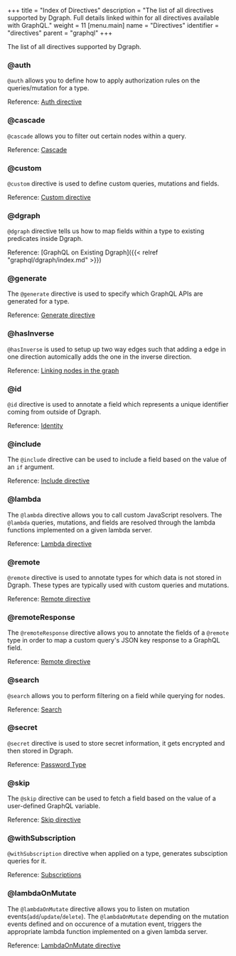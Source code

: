 +++
title = "Index of Directives"
description = "The list of all directives supported by Dgraph. Full details linked within for all directives available with GraphQL."
weight = 11
[menu.main]
  name = "Directives"
  identifier = "directives"
  parent = "graphql"
+++

The list of all directives supported by Dgraph.

### @auth

`@auth` allows you to define how to apply authorization rules on the queries/mutation for a type.

Reference: [Auth directive](/graphql/authorization/directive)

### @cascade

`@cascade` allows you to filter out certain nodes within a query.

Reference: [Cascade](/graphql/queries/cascade)

### @custom

`@custom` directive is used to define custom queries, mutations and fields.

Reference: [Custom directive](/graphql/custom/directive)

### @dgraph

`@dgraph` directive tells us how to map fields within a type to existing predicates inside Dgraph.

Reference: [GraphQL on Existing Dgraph]({{< relref "graphql/dgraph/index.md" >}})

### @generate

The `@generate` directive is used to specify which GraphQL APIs are generated for a type.

Reference: [Generate directive](/graphql/schema/generate)

### @hasInverse

`@hasInverse` is used to setup up two way edges such that adding a edge in
one direction automically adds the one in the inverse direction.

Reference: [Linking nodes in the graph](/graphql/schema/graph-links)

### @id

`@id` directive is used to annotate a field which represents a unique identifier coming from outside
 of Dgraph.

Reference: [Identity](/graphql/schema/ids)

### @include

The `@include` directive can be used to include a field based on the value of an `if` argument.

Reference: [Include directive](/graphql/queries/skip-include)

### @lambda

The `@lambda` directive allows you to call custom JavaScript resolvers. The `@lambda` queries, mutations, and fields are resolved through the lambda functions implemented on a given lambda server.

Reference: [Lambda directive](/graphql/lambda/overview)

### @remote

`@remote` directive is used to annotate types for which data is not stored in Dgraph. These types
are typically used with custom queries and mutations.

Reference: [Remote directive](/graphql/custom/directive/#remote-types)

### @remoteResponse

The `@remoteResponse` directive allows you to annotate the fields of a `@remote` type in order to map a custom query's JSON key response to a GraphQL field.

Reference: [Remote directive](/graphql/custom/directive/#remote-response)

### @search

`@search` allows you to perform filtering on a field while querying for nodes.

Reference: [Search](/graphql/schema/search)

### @secret

`@secret` directive is used to store secret information, it gets encrypted and then stored in Dgraph.

Reference: [Password Type](/graphql/schema/types/#password-type)

### @skip

The `@skip` directive can be used to fetch a field based on the value of a user-defined GraphQL variable.

Reference: [Skip directive](/graphql/queries/skip-include)

### @withSubscription

`@withSubscription` directive when applied on a type, generates subsciption queries for it.

Reference: [Subscriptions](/graphql/subscriptions)

### @lambdaOnMutate

The `@lambdaOnMutate` directive allows you to listen on mutation events(`add`/`update`/`delete`). The `@lambdaOnMutate` depending on the mutation events defined and on occurence of a mutation event, triggers the appropriate lambda function implemented on a given lambda server.

Reference: [LambdaOnMutate directive](/graphql/lambda/webhook)